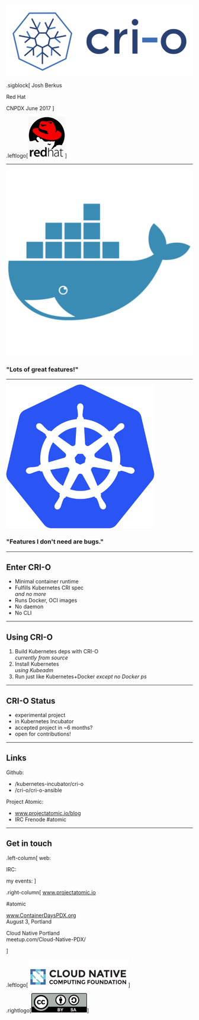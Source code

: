 
![cri-o logo](crio-logo.svg)

.sigblock[
Josh Berkus

Red Hat

CNPDX June 2017
]

.leftlogo[![cncf logo](red_hat_dingbat.png)]

---

![docker logo](docker_logo.png)

### "Lots of great features!"

---

![kube logo](kube.png)

### "Features I don't need are bugs."

---

## Enter CRI-O

* Minimal container runtime
* Fulfills Kubernetes CRI spec<br />
  _and no more_
* Runs Docker, OCI images
* No daemon
* No CLI

---

## Using CRI-O

1. Build Kubernetes deps with CRI-O<br />
   _currently from source_
2. Install Kubernetes<br />
   _using Kubeadm_
3. Run just like Kubernetes+Docker
   _except no Docker ps_

---

## CRI-O Status

* experimental project
* in Kubernetes Incubator
* accepted project in ~6 months?
* open for contributions!

---

## Links

Github:

* /kubernetes-incubator/cri-o
* /cri-o/cri-o-ansible

Project Atomic:

* www.projectatomic.io/blog
* IRC Frenode #atomic

---

## Get in touch

.left-column[
web:

IRC:

my events:
]

.right-column[
www.projectatomic.io

\#atomic

www.ContainerDaysPDX.org<br />
August 3, Portland

Cloud Native Portland<br />
meetup.com/Cloud-Native-PDX/

]

.leftlogo[![cncf logo](cncf_small.png)]

.rightlogo[![cc by sa](by-sa.png)]
